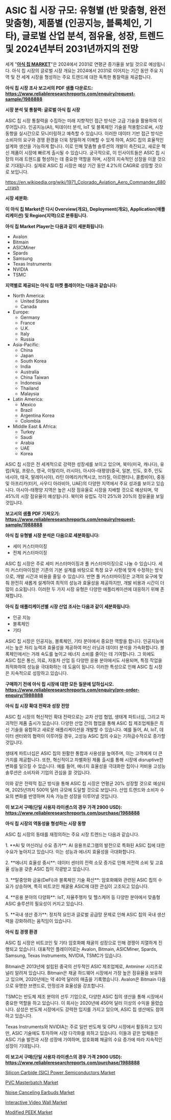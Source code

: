 <p><h1>ASIC 칩 시장 규모: 유형별 (반 맞춤형, 완전 맞춤형), 제품별 (인공지능, 블록체인, 기타), 글로벌 산업 분석, 점유율, 성장, 트렌드 및 2024년부터 2031년까지의 전망</h1></p><p>세계 "<strong><a href="https://www.reliableresearchreports.com/asic-chip-r1988888">아식 칩 MARKET</a></strong>"은 2024에서 2031로 연평균 증가율을 보일 것으로 예상됩니다. 아식 칩 시장의 글로벌 시장 개요는 2024에서 2031로 이어지는 기간 동안 주요 지역 및 전 세계 시장을 형성하는 주요 트렌드에 대한 독특한 통찰력을 제공합니다.</p>
<p><strong>아식 칩 시장 조사 보고서의 PDF 샘플 다운로드: <a href="https://www.reliableresearchreports.com/enquiry/request-sample/1988888">https://www.reliableresearchreports.com/enquiry/request-sample/1988888</a></strong></p>
<p><strong>시장 분석 및 통찰력: 글로벌 아식 칩 시장</strong></p>
<p><p>ASIC 칩 시장 통찰력을 수집하는 미래 지향적인 접근 방식은 고급 기술을 활용하여 이루어집니다. 인공지능(AI), 빅데이터 분석, IoT 및 블록체인 기술을 적용함으로써, 시장 동향을 실시간으로 모니터링하고 예측할 수 있습니다. 이러한 데이터 기반 접근 방식은 소비자의 요구와 경쟁 환경을 더욱 정밀하게 이해할 수 있게 하여, ASIC 칩의 효율적인 설계와 생산을 가능하게 합니다. 이로 인해 맞춤형 솔루션의 개발이 촉진되고, 새로운 혁신 제품이 시장에 빠르게 출시될 수 있습니다. 궁극적으로, 이 인사이트들은 ASIC 칩 시장의 미래 트렌드를 형성하는 데 중요한 역할을 하며, 시장의 지속적인 성장을 이끌 것으로 기대됩니다. 실제로 ASIC 칩 시장은 예상 기간 동안 4.2%의 CAGR로 성장할 것으로 보입니다.</p></p>
<p><a href="%7CAUTHORITHY_DOMAIN_URL%7C">https://en.wikipedia.org/wiki/1971_Colorado_Aviation_Aero_Commander_680_crash</a></p>
<p><strong>시장 세분화:</strong></p>
<p><strong>이 아식 칩 Market은 다시 Overview(개요), Deployment(개요), Application(애플리케이션) 및 Region(지역)으로 분류됩니다.</strong></p>
<p><strong>아식 칩 Market Player는 다음과 같이 세분화됩니다:</strong></p>
<p><ul><li>Avalon</li><li>Bitmain</li><li>ASICMiner</li><li>Spards</li><li>Samsung</li><li>Texas Instruments</li><li>NVIDIA</li><li>TSMC</li></ul></p>
<p><strong>지역별로 제공되는 아식 칩 마켓 플레이어는 다음과 같습니다:</strong></p>
<p><ul>
    <li>
        North America:
        <ul>
            <li>United States</li>
            <li>Canada</li>
        </ul>
    </li>
    <li>
        Europe:
        <ul>
            <li>Germany</li>
            <li>France</li>
            <li>U.K.</li>
            <li>Italy</li>
            <li>Russia</li>
        </ul>
    </li>
    <li>
        Asia-Pacific:
        <ul>
            <li>China</li>
            <li>Japan</li>
            <li>South Korea</li>
            <li>India</li>
            <li>Australia</li>
            <li>China Taiwan</li>
            <li>Indonesia</li>
            <li>Thailand</li>
            <li>Malaysia</li>
        </ul>
    </li>
    <li>
        Latin America:
        <ul>
            <li>Mexico</li>
            <li>Brazil</li>
            <li>Argentina Korea</li>
            <li>Colombia</li>
        </ul>
    </li>
    <li>
        Middle East & Africa:
        <ul>
            <li>Turkey</li>
            <li>Saudi</li>
            <li>Arabia</li>
            <li>UAE</li>
            <li>Korea</li>
        </ul>
    </li>
    </ul></p>
<p><p>ASIC 칩 시장은 전 세계적으로 강력한 성장세를 보이고 있으며, 북미(미국, 캐나다), 유럽(독일, 프랑스, 영국, 이탈리아, 러시아), 아시아-태평양(중국, 일본, 인도, 호주, 인도네시아, 태국, 말레이시아), 라틴 아메리카(멕시코, 브라질, 아르헨티나, 콜롬비아), 중동 및 아프리카(터키, 사우디 아라비아, UAE)의 다양한 지역에서 주요 성과를 보이고 있습니다. 아시아-태평양 지역은 높은 시장 점유율로 시장을 지배할 것으로 예상되며, 약 45%의 시장 점유율이 예상됩니다. 북미와 유럽도 각각 25%와 20%의 점유율을 보일 것입니다.</p></p>
<p><strong>보고서의 샘플 PDF 가져오기: <a href="https://www.reliableresearchreports.com/enquiry/request-sample/1988888">https://www.reliableresearchreports.com/enquiry/request-sample/1988888</a></strong></p>
<p><strong>아식 칩 유형별 시장 분석은 다음으로 세분화됩니다:</strong></p>
<p><ul><li>세미 커스터마이징</li><li>전체 커스터마이징</li></ul></p>
<p><p>ASIC 칩 시장은 주로 세미 커스터마이징과 풀 커스터마이징으로 나눌 수 있습니다. 세미 커스터마이징은 기존의 기본 설계를 바탕으로 특정 요구 사항에 맞게 수정하는 방식으로, 개발 시간과 비용을 줄일 수 있습니다. 반면 풀 커스터마이징은 고객의 요구에 맞춰 완전히 새롭게 설계하여 최적의 성능과 효율성을 제공하지만, 개발 비용과 시간이 더 많이 소요됩니다. 이러한 두 가지 시장 유형은 다양한 애플리케이션에 대응하기 위해 존재합니다.</p></p>
<p><strong>아식 칩 애플리케이션별 시장 산업 조사는 다음과 같이 세분화됩니다:</strong></p>
<p><ul><li>인공 지능</li><li>블록체인</li><li>기타</li></ul></p>
<p><p>ASIC 칩 시장은 인공지능, 블록체인, 기타 분야에서 중요한 역할을 합니다. 인공지능에서는 높은 처리 능력과 효율성을 제공하여 머신 러닝과 데이터 분석을 가속화합니다. 블록체인에서는 거래 속도를 높이고 에너지 소비를 줄이는 데 기여합니다. 그 외에도 ASIC 칩은 통신, 의료, 자동차 산업 등 다양한 응용 분야에서도 사용되며, 특정 작업을 최적화하여 성능을 극대화하는 데 도움이 됩니다. 이러한 특성으로 인해 ASIC 칩 시장은 지속적으로 성장하고 있습니다.</p></p>
<p><strong>구매하기 전에 아식 칩 시장에 대한 모든 질문에 답하십시오. <a href="https://www.reliableresearchreports.com/enquiry/pre-order-enquiry/1988888">https://www.reliableresearchreports.com/enquiry/pre-order-enquiry/1988888</a></strong></p>
<p><strong>아식 칩 시장 확대 전략과 성장 전망</strong></p>
<p><p>ASIC 칩 시장의 혁신적인 확대 전략으로는 교차 산업 협업, 생태계 파트너십, 그리고 파괴적인 제품 출시가 있습니다. 다양한 산업 간의 협업을 통해 ASIC 칩 제조업체들은 최신 기술을 융합하고 새로운 애플리케이션을 개발할 수 있습니다. 예를 들어, AI, IoT, 데이터 센터와의 협력이 이루어질 경우, 고성능 ASIC 칩의 수요는 기하급수적으로 증가할 것입니다. </p><p>생태계 파트너십은 ASIC 칩의 원활한 통합과 사용성을 높여주며, 이는 고객에게 더 큰 가치를 제공합니다. 또한, 혁신적이고 차별화된 제품 출시를 통해 시장에 disruptive한 변화를 일으킬 수 있습니다. 예를 들어, 에너지 효율성을 극대화한 칩이나 저비용 고성능 솔루션은 소비자와 기업의 관심을 끌 것입니다.</p><p>이와 같은 전략적 접근 방식을 통해 ASIC 칩 시장은 연평균 20% 성장할 것으로 예상되며, 2025년까지 500억 달러 규모에 도달할 것으로 보입니다. 산업 트렌드와 소비자 수요의 변화를 반영하며 지속 가능한 성장을 이루어낼 것입니다.</p></p>
<p><strong>이 보고서 구매(단일 사용자 라이센스의 경우 가격 2900 USD): <a href="https://www.reliableresearchreports.com/purchase/1988888">https://www.reliableresearchreports.com/purchase/1988888</a></strong></p>
<p><strong>아식 칩 시장의 역동성을 형성하는 시장 동향</strong></p>
<p><p>ASIC 칩 시장의 동태를 재정의하는 주요 시장 트렌드는 다음과 같습니다.</p><p>1. **AI 및 머신러닝 수요 증가**: AI 응용프로그램의 발전으로 특화된 ASIC 칩에 대한 수요가 높아지고 있습니다. 이는 성능과 에너지 효율성을 극대화합니다.</p><p>2. **에너지 효율성 중시**: 데이터 센터의 전력 소모 증가로 인해 저전력 소비 및 고효율 성능을 갖춘 ASIC 칩이 각광받고 있습니다.</p><p>3. **탈중앙화 금융(DeFi)과 블록체인 기술 확산**: 암호화폐와 관련된 ASIC 칩의 수요가 상승하며, 특히 비트코인 채굴용 ASIC에 대한 관심이 고조되고 있습니다.</p><p>4. **응용 분야의 다양화**: IoT, 자율주행차 및 헬스케어 등 다양한 분야에서 맞춤형 ASIC 솔루션의 필요성이 커지고 있습니다.</p><p>5. **국내 생산 증가**: 정치적 요인과 글로벌 공급망 문제로 인해 ASIC 칩의 국내 생산력을 강화하려는 움직임이 있습니다.</p></p>
<p><strong>아식 칩 경쟁 환경</strong></p>
<p><p>ASIC 칩 시장은 비트코인 및 기타 암호화폐 채굴의 성장으로 인해 경쟁이 치열하게 진행되고 있습니다. 대표적인 플레이어로는 Avalon, Bitmain, ASICMiner, Spards, Samsung, Texas Instruments, NVIDIA, TSMC가 있습니다.</p><p>Bitmain은 2013년에 설립된 중국의 선두적인 ASIC 제조업체로, Antminer 시리즈로 널리 알려져 있습니다. Bitmain은 채굴 하드웨어 시장에서 가장 높은 점유율을 보유하고 있으며, 2020년에는 약 40억 달러의 매출을 기록했습니다. Avalon은 Bitmain 다음으로 유명한 브랜드로, 안정성과 효율성을 강조합니다.</p><p>TSMC는 반도체 제조 분야의 선두 기업으로, 다양한 ASIC 칩의 생산을 통해 시장에서 중요한 역할을 하고 있습니다. 이 회사는 2020년에 450억 달러 이상의 수익을 올렸습니다. 삼성은 반도체 시장에서도 강력한 입지를 가지고 있으며, ASIC 칩 생산에도 참여하고 있습니다.</p><p>Texas Instruments와 NVIDIA는 주로 일반 반도체 및 GPU 시장에서 활동하고 있지만, ASIC 기술에도 투자하며 시장 다각화를 꾀하고 있습니다. 이들과 같은 업체들은 ASIC 기술 발전과 시장 성장에 기여하며, 암호화폐 채굴의 수요 증가에 따라 지속적인 성장이 기대됩니다.</p></p>
<p><strong>이 보고서 구매(단일 사용자 라이센스의 경우 가격 2900 USD): <a href="https://www.reliableresearchreports.com/purchase/1988888">https://www.reliableresearchreports.com/purchase/1988888</a></strong></p>
<p><p><a href="https://github.com/luckyshygirl/Market-Research-Report-List-6/blob/main/silicon-carbide-sic-power-semiconductors-market.md">Silicon Carbide (SIC) Power Semiconductors Market</a></p><p><a href="https://issuu.com/reportprime-2/docs/pvc-masterbatch-market-size-2030.pp_51c58f7836489f">PVC Masterbatch Market</a></p><p><a href="https://medium.com/@zoe.lambert5754/the-comprehensive-noise-canceling-earbuds-market-research-report-is-essential-for-understanding-4f8510311fd9">Noise Canceling Earbuds Market</a></p><p><a href="https://www.linkedin.com/pulse/interactive-video-wall-market-size-growth-industry-analysis-yxbqe?trackingId=HNYin%2BEXTRKZvkuOM2kMCA%3D%3D">Interactive Video Wall Market</a></p><p><a href="https://issuu.com/reportprime-2/docs/modified-peek-market-size-2030.pptx_e2202a0e2d7c4e">Modified PEEK Market</a></p></p>